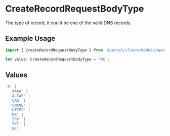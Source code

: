 # CreateRecordRequestBodyType

The type of record, it could be one of the valid DNS records.

## Example Usage

```typescript
import { CreateRecordRequestBodyType } from '@vercel/client/models/operations';

let value: CreateRecordRequestBodyType = 'MX';
```

## Values

```typescript
'A' |
  'AAAA' |
  'ALIAS' |
  'CAA' |
  'CNAME' |
  'HTTPS' |
  'MX' |
  'SRV' |
  'TXT' |
  'NS';
```
